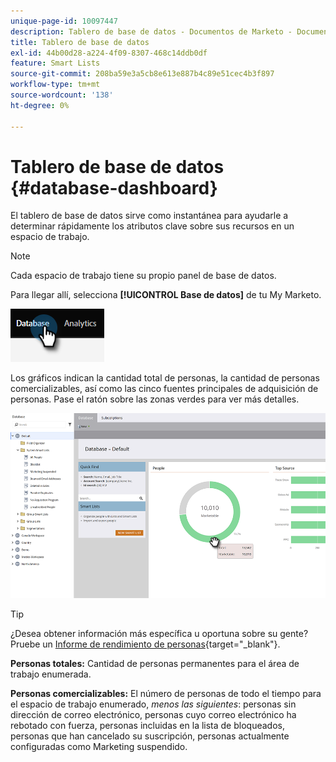 ```yaml
---
unique-page-id: 10097447
description: Tablero de base de datos - Documentos de Marketo - Documentación del producto
title: Tablero de base de datos
exl-id: 44b00d28-a224-4f09-8307-468c14ddb0df
feature: Smart Lists
source-git-commit: 208ba59e3a5cb8e613e887b4c89e51cec4b3f897
workflow-type: tm+mt
source-wordcount: '138'
ht-degree: 0%

---
```


# Tablero de base de datos {#database-dashboard}

El tablero de base de datos sirve como instantánea para ayudarle a determinar rápidamente los atributos clave sobre sus recursos en un espacio de trabajo.

>[!NOTE]
>
>Cada espacio de trabajo tiene su propio panel de base de datos.

Para llegar allí, selecciona **[!UICONTROL Base de datos]** de tu My Marketo.

![](assets/database-dashboard-1.png)

Los gráficos indican la cantidad total de personas, la cantidad de personas comercializables, así como las cinco fuentes principales de adquisición de personas. Pase el ratón sobre las zonas verdes para ver más detalles.

![](assets/database-dashboard-2.png)

>[!TIP]
>
>¿Desea obtener información más específica u oportuna sobre su gente? Pruebe un [Informe de rendimiento de personas](/help/marketo/product-docs/reporting/basic-reporting/report-types/people-performance-report.md){target="_blank"}.

**Personas totales:** Cantidad de personas permanentes para el área de trabajo enumerada.

**Personas comercializables:** El número de personas de todo el tiempo para el espacio de trabajo enumerado, _menos las siguientes_: personas sin dirección de correo electrónico, personas cuyo correo electrónico ha rebotado con fuerza, personas incluidas en la lista de bloqueados, personas que han cancelado su suscripción, personas actualmente configuradas como Marketing suspendido.
